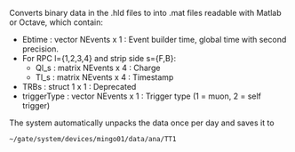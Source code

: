 Converts binary data in the .hld files to into .mat files readable with Matlab or Octave, which contain:

- Ebtime : vector NEvents x 1 : Event builder time, global time with second precision.
- For RPC l={1,2,3,4} and strip side s={F,B}:
    - Ql_s : matrix NEvents x 4 : Charge
    - Tl_s : matrix NEvents x 4 : Timestamp
- TRBs : struct 1 x 1 : Deprecated
- triggerType : vector NEvents x 1 : Trigger type (1 = muon, 2 = self trigger)

The system automatically unpacks the data once per day and saves it to

    ~/gate/system/devices/mingo01/data/ana/TT1
